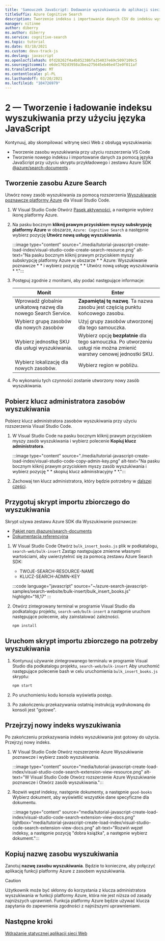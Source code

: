 ```yaml
---
title: 'Samouczek JavaScript: Dodawanie wyszukiwania do aplikacji sieci Web'
titleSuffix: Azure Cognitive Search
description: Tworzenie indeksu i importowanie danych CSV do indeksu wyszukiwania za pomocą języka JavaScript przy użyciu zestawu SDK npm @azure/search-documents .
manager: nitinme
author: diberry
ms.author: diberry
ms.service: cognitive-search
ms.topic: tutorial
ms.date: 03/18/2021
ms.custom: devx-track-js
ms.devlang: javascript
ms.openlocfilehash: 0fd28262f4a4b852386fa354037e69c5097109c5
ms.sourcegitcommit: e6de1702d3958a3bea275645eb46e4f2e0f011af
ms.translationtype: MT
ms.contentlocale: pl-PL
ms.lasthandoff: 03/20/2021
ms.locfileid: "104726979"
---
```

# <a name="2---create-and-load-search-index-with-javascript"></a>2 — Tworzenie i ładowanie indeksu wyszukiwania przy użyciu języka JavaScript

Kontynuuj, aby skompilować witrynę sieci Web z obsługą wyszukiwania:
* Tworzenie zasobu wyszukiwania przy użyciu rozszerzenia VS Code
* Tworzenie nowego indeksu i importowanie danych za pomocą języka JavaScript przy użyciu skryptu przykładowego i zestawu Azure SDK [@azure/search-documents](https://www.npmjs.com/package/@azure/search-documents) .

## <a name="create-an-azure-search-resource"></a>Tworzenie zasobu Azure Search 

Utwórz nowy zasób wyszukiwania za pomocą rozszerzenia [Wyszukiwanie poznawcze platformy Azure](https://marketplace.visualstudio.com/items?itemName=ms-azuretools.vscode-azurecognitivesearch) dla Visual Studio Code.

1. W Visual Studio Code Otwórz [Pasek aktywności](https://code.visualstudio.com/docs/getstarted/userinterface), a następnie wybierz ikonę platformy Azure. 

1. Na pasku bocznym **kliknij prawym przyciskiem myszy subskrypcję platformy Azure** w obszarze, `Azure: Cognitive Search` a następnie wybierz pozycję **Utwórz nową usługę wyszukiwania**.

    :::image type="content" source="./media/tutorial-javascript-create-load-index/visual-studio-code-create-search-resource.png" alt-text="Na pasku bocznym kliknij prawym przyciskiem myszy subskrypcję platformy Azure w obszarze * * Azure: Wyszukiwanie poznawcze * * i wybierz pozycję * * Utwórz nową usługę wyszukiwania * *.":::

1. Postępuj zgodnie z monitami, aby podać następujące informacje:

    |Monit|Enter|
    |--|--|
    |Wprowadź globalnie unikatową nazwę dla nowego Search Service.|**Zapamiętaj tę nazwę**. Ta nazwa zasobu jest częścią punktu końcowego zasobu.|
    |Wybierz grupę zasobów dla nowych zasobów|Użyj grupy zasobów utworzonej dla tego samouczka.|
    |Wybierz jednostkę SKU dla usługi wyszukiwania.|Wybierz opcję **bezpłatnie** dla tego samouczka. Po utworzeniu usługi nie można zmienić warstwy cenowej jednostki SKU.|
    |Wybierz lokalizację dla nowych zasobów.|Wybierz region w pobliżu.|

1. Po wykonaniu tych czynności zostanie utworzony nowy zasób wyszukiwania. 

## <a name="get-your-search-resource-admin-key"></a>Pobierz klucz administratora zasobów wyszukiwania

Pobierz klucz administratora zasobów wyszukiwania przy użyciu rozszerzenia Visual Studio Code. 

1. W Visual Studio Code na pasku bocznym kliknij prawym przyciskiem myszy zasób wyszukiwania i wybierz polecenie **Kopiuj klucz administratora**.

    :::image type="content" source="./media/tutorial-javascript-create-load-index/visual-studio-code-copy-admin-key.png" alt-text="Na pasku bocznym kliknij prawym przyciskiem myszy zasób wyszukiwania i wybierz pozycję * * skopiuj klucz administracyjny * *.":::

1. Zachowaj ten klucz administratora, który będzie potrzebny w [dalszej części](#prepare-the-bulk-import-script-for-search). 

## <a name="prepare-the-bulk-import-script-for-search"></a>Przygotuj skrypt importu zbiorczego do wyszukiwania

Skrypt używa zestawu Azure SDK dla Wyszukiwanie poznawcze:

* [Pakiet npm @azure/search-documents](https://www.npmjs.com/package/@azure/search-documents)
* [Dokumentacja referencyjna](/javascript/api/overview/azure/search-documents-readme)

1. W Visual Studio Code Otwórz `bulk_insert_books.js` plik w podkatalogu,  `search-web/bulk-insert` Zastąp następujące zmienne własnymi wartościami, aby uwierzytelnić się za pomocą zestawu Azure Search SDK:

    * TWOJE-SEARCH-RESOURCE-NAME
    * KLUCZ-SEARCH-ADMIN-KEY

    :::code language="javascript" source="~/azure-search-javascript-samples/search-website/bulk-insert/bulk_insert_books.js" highlight="16,17" :::

1. Otwórz zintegrowany terminal w programie Visual Studio dla podkatalogu projektu, `search-web/bulk-insert` a następnie uruchom następujące polecenie, aby zainstalować zależności. 

    ```bash
    npm install 
    ```

## <a name="run-the-bulk-import-script-for-search"></a>Uruchom skrypt importu zbiorczego na potrzeby wyszukiwania

1. Kontynuuj używanie zintegrowanego terminalu w programie Visual Studio dla podkatalogu projektu, `search-web/bulk-insert` Aby uruchomić następujące polecenie bash w celu uruchomienia `bulk_insert_books.js` skryptu:

    ```javascript
    npm start
    ```

1. Po uruchomieniu kodu konsola wyświetla postęp. 
1. Po zakończeniu przekazywania ostatnią instrukcją wydrukowaną do konsoli jest "gotowe".

## <a name="review-the-new-search-index"></a>Przejrzyj nowy indeks wyszukiwania

Po zakończeniu przekazywania indeks wyszukiwania jest gotowy do użycia. Przejrzyj nowy indeks.

1. W Visual Studio Code Otwórz rozszerzenie Azure Wyszukiwanie poznawcze i wybierz zasób wyszukiwania.  

    :::image type="content" source="media/tutorial-javascript-create-load-index/visual-studio-code-search-extension-view-resource.png" alt-text="W Visual Studio Code Otwórz rozszerzenie Azure Wyszukiwanie poznawcze i Otwórz zasób wyszukiwania.":::

1. Rozwiń węzeł indeksy, następnie dokumenty, a następnie `good-books` Wybierz dokument, aby wyświetlić wszystkie dane specyficzne dla dokumentu.
 
    :::image type="content" source="media/tutorial-javascript-create-load-index/visual-studio-code-search-extension-view-docs.png" lightbox="media/tutorial-javascript-create-load-index/visual-studio-code-search-extension-view-docs.png" alt-text="Rozwiń węzeł indeksy, a następnie pozycję &quot;dobra książka&quot;, a następnie wybierz dokument.":::

## <a name="copy-your-search-resource-name"></a>Kopiuj nazwę zasobu wyszukiwania

Zanotuj **nazwę zasobu wyszukiwania**. Będzie to konieczne, aby połączyć aplikację funkcji platformy Azure z zasobem wyszukiwania. 

> [!CAUTION]
> Użytkownik może być skłonny do korzystania z klucza administratora wyszukiwania w funkcji platformy Azure, która nie jest niższa od zasady najniższych uprawnień. Funkcja platformy Azure będzie używać klucza zapytania do zapewnienia zgodności z najniższymi uprawnieniami. 

## <a name="next-steps"></a>Następne kroki

[Wdrażanie statycznej aplikacji sieci Web](tutorial-javascript-deploy-static-web-app.md)